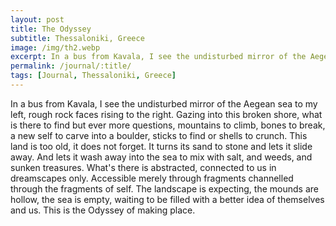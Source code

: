 ```yaml
---
layout: post
title: The Odyssey
subtitle: Thessaloniki, Greece
image: /img/th2.webp
excerpt: In a bus from Kavala, I see the undisturbed mirror of the Aegean sea to my left, rough rock faces rising to the right.
permalink: /journal/:title/
tags: [Journal, Thessaloniki, Greece]
---
```

In a bus from Kavala, I see the undisturbed mirror of the Aegean sea to my left, rough rock faces rising to the right. Gazing into this broken shore, what is there to find but ever more questions, mountains to climb, bones to break, a new self to carve into a boulder, sticks to find or shells to crunch. This land is too old, it does not forget. It turns its sand to stone and lets it slide away. And lets it wash away into the sea to mix with salt, and weeds, and sunken treasures. What's there is abstracted, connected to us in dreamscapes only. Accessible merely through fragments channelled through the fragments of self. The landscape is expecting, the mounds are hollow, the sea is empty, waiting to be filled with a better idea of themselves and us. This is the Odyssey of making place.

